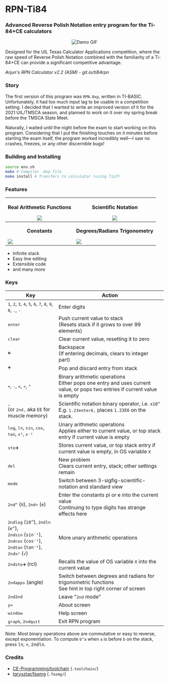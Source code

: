 # RPN-Ti84

### Advanced Reverse Polish Notation entry program for the Ti-84+CE calculators

<p align="center"><img src=".github/demo.gif" alt="Demo GIF" /></p>

Designed for the UIL Texas Calculator Applications competition, where the raw speed of Reverse Polish Notation combined with the familiarity of a Ti-84+CE can provide a significant competitive advantage.

*Arjun's RPN Calculator v2.2 (ASM) - git.io/ti84rpn*

### Story

The first version of this program was `RPN.8xp`, written in TI-BASIC. Unfortunately, it had too much input lag to be usable in a competition setting. I decided that I wanted to write an improved version of it for the 2021 UIL/TMSCA season, and planned to work on it over my spring break before the TMSCA State Meet.

Naturally, I waited until the night before the exam to start working on this program. Considering that I put the finishing touches on it minutes before starting the exam itself, the program worked incredibly well—I saw no crashes, freezes, or any other discernible bugs!

### Building and Installing

```bash
source env.sh
make # Compiles .8xp file
make install # Transfers to calculator (using TiLP)
```

### Features

| <p align="center">**Real Arithmetic Functions**</p>![](.github/arithmetic.png) | <p align="center">**Scientific Notation**</p>![](.github/scientific.png) |
| ------------------------------------------------------------ | ------------------------------------------------------------ |
| <p align="center">**Constants**</p>![](.github/constants.png) | <p align="center">**Degrees/Radians Trigonometry**</p>![](.github/degrad.png) |

- Infinite stack
- Easy line editing
- Extensible code
- and many more

### Keys

| Key                                                          | Action                                                       |
| ------------------------------------------------------------ | ------------------------------------------------------------ |
| <kbd>1</kbd>, <kbd>2</kbd>, <kbd>3</kbd>, <kbd>4</kbd>, <kbd>5</kbd>, <kbd>6</kbd>, <kbd>7</kbd>, <kbd>8</kbd>, <kbd>9</kbd>, <kbd>0</kbd>, <kbd>.</kbd>, <kbd>-</kbd> | Enter digits                                                 |
| <kbd>enter</kbd>                                             | Push current value to stack<br />(Resets stack if it grows to over 99 elements) |
| <kbd>clear</kbd>                                             | Clear current value, resetting it to zero                    |
| <kbd>🡰</kbd>                                                 | Backspace<br />(If entering decimals, clears to integer part) |
| <kbd>🡱</kbd>                                                 | Pop and discard entry from stack                             |
| <kbd>+</kbd>, <kbd>-</kbd>, <kbd>×</kbd>, <kbd>÷</kbd>, <kbd>^</kbd> | Binary arithmetic operations<br />Either pops one entry and uses current value, or pops two entries if current value is empty |
| <kbd>,</kbd><br />(or <kbd>2nd</kbd><kbd>,</kbd> aka `EE` for muscle memory) | Scientific notation binary operator, i.e. `x10^`<br />E.g. <kbd>1.23</kbd><kbd>enter</kbd><kbd>6</kbd><kbd>,</kbd> places `1.23E6` on the stack. |
| <kbd>log</kbd>, <kbd>ln</kbd>, <kbd>sin</kbd>, <kbd>cos</kbd>, <kbd>tan</kbd>, <kbd>x²</kbd>, <kbd>x⁻¹</kbd> | Unary arithmetic operations<br />Applies either to current value, or top stack entry if current value is empty |
| <kbd>sto🡲</kbd>                                              | Stores current value, or top stack entry if current value is empty, in OS variable `X` |
| <kbd>del</kbd>                                               | New problem<br />Clears current entry, stack; other settings remain |
| <kbd>mode</kbd>                                              | Switch between 3-sigfig-scientific-notation and standard view |
| <kbd>2nd</kbd><kbd>^</kbd> (`π`), <kbd>2nd</kbd><kbd>÷</kbd> (`e`) | Enter the constants pi or e into the current value<br />Continuing to type digits has strange effects here |
| <kbd>2nd</kbd><kbd>log</kbd> (`10^`), <kbd>2nd</kbd><kbd>ln</kbd> (`e^`),<br /><kbd>2nd</kbd><kbd>sin</kbd> (`sin⁻¹`), <kbd>2nd</kbd><kbd>cos</kbd> (`cos⁻¹`),<br /><kbd>2nd</kbd><kbd>tan</kbd> (`tan⁻¹`), <kbd>2nd</kbd><kbd>x²</kbd> (`√`) | More unary arithmetic operations<br />                       |
| <kbd>2nd</kbd><kbd>sto🡲</kbd> (rcl)                          | Recalls the value of OS variable `X` into the current value  |
| <kbd>2nd</kbd><kbd>apps</kbd> (angle)                        | Switch between degrees and radians for trigonometric functions<br />See hint in top right corner of screen |
| <kbd>2nd</kbd><kbd>2nd</kbd>                                 | Leave "<kbd>2nd</kbd> mode"                                  |
| <kbd>y=</kbd>                                                | About screen                                                 |
| <kbd>window</kdb>                                            | Help screen                                                  |
| <kbd>graph</kbd>, <kbd>2nd</kbd><kbd>quit</kbd>              | Exit RPN program                                             |

Note: Most binary operations above are commutative or easy to reverse, except exponentiation. To compute `b^a` when `a` is before `b` on the stack, press <kbd>ln</kbd>, <kbd>×</kbd>, <kbd>2nd</kbd><kbd>ln</kbd>.

### Credits

- [CE-Programming/toolchain](https://github.com/CE-Programming/toolchain) (`.toolchain/`)
- [tgrysztar/fasmg](https://github.com/tgrysztar/fasmg) (`.fasmg/`)
